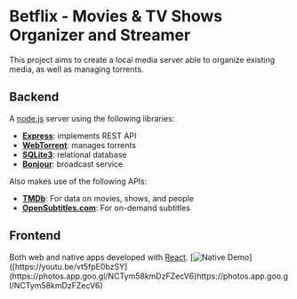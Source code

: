 # Betflix - Movies & TV Shows Organizer and Streamer

This project aims to create a local media server able to organize existing media, as well as managing torrents.

## Backend
A [node.js](https://nodejs.org/en/about) server using the following libraries:
- **[Express](https://expressjs.com/)**: implements REST API
- **[WebTorrent](https://webtorrent.io/)**: manages torrents
- **[SQLite3](https://www.npmjs.com/package/sqlite3)**: relational database
- **[Bonjour](https://www.npmjs.com/package/bonjour)**: broadcast service

Also makes use of the following APIs:
- **[TMDb](https://www.themoviedb.org/)**: For data on movies, shows, and people
- **[OpenSubtitles.com](https://www.opensubtitles.com/en)**: For on-demand subtitles

## Frontend
Both web and native apps developed with [React](https://react.dev/).
[![Native Demo]([https://i.stack.imgur.com/Vp2cE.png](https://upload.wikimedia.org/wikipedia/commons/thumb/a/a7/React-icon.svg/1200px-React-icon.svg.png))]([https://youtu.be/vt5fpE0bzSY](https://photos.app.goo.gl/NCTym58kmDzFZecV6)https://photos.app.goo.gl/NCTym58kmDzFZecV6)
